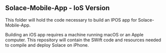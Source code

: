 ## Solace-Mobile-App - IoS Version 

This folder will hold the code necessary to build an IPOS app for Solace-Mobile-App.

Building an iOS app requires a machine running macOS or an Apple computer. This repository will contain the SWift code and resources needed to compile and deploy Solace on iPhone.